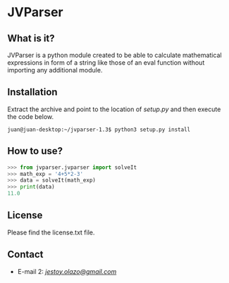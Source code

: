 # JVParser

## What is it?

JVParser is a python module created to be able to calculate
mathematical expressions in form of a string like those of 
an eval function without importing any additional module.

## Installation

Extract the archive and point to the location of *setup.py*
and then execute the code below.

```
juan@juan-desktop:~/jvparser-1.3$ python3 setup.py install
```

## How to use?

```Python
>>> from jvparser.jvparser import solveIt
>>> math_exp = '4+5*2-3'
>>> data = solveIt(math_exp)
>>> print(data)
11.0
```

## License

Please find the license.txt file.

## Contact

* E-mail 2: *jestoy.olazo@gmail.com*
